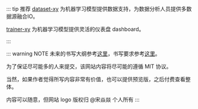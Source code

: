 <!-- ---
home: true
heroImage: /dataset-logo-417-444.png
heroText: DataSet
tagline: Batch Dataframe
actionText: 快速上手 →
actionLink: /guide/
features:
- title: 简洁至上
  details: 以 Markdown 为中心的项目结构，以最少的配置帮助你专注于写作。
- title: Vue驱动
  details: 享受 Vue + webpack 的开发体验，在 Markdown 中使用 Vue 组件，同时可以使用 Vue 来开发自定义主题。
- title: 高性能
  details: VuePress 为每个页面预渲染生成静态的 HTML，同时在页面被加载的时候，将作为 SPA 运行。

footer: MIT Licensed | Copyright © 2018-present Song Yanyi
--- -->


<Hero/>


<Future/>



::: tip 推荐
[dataset-xy](http://www.dataset-xy.com)  为机器学习模型提供数据支持，为数据分析人员提供多数据源融合IO。

[trainer-xy](http://www.trainer-xy.com)  为机器学习模型提供灵活的仪表盘 dashboard。

:::




::: warning NOTE
未来的书写大纲参考[这里](/devexp/)，书写要求参考[这里](/devexp/HELPME)。

为了保证尽可能多的人来提交，该网站内容将尽可能的遵循 MIT 协议。

当然，如果作者觉得所写内容非常有价值，也可以提供预览版，之后付费查看整体。

内容可以随意，但网站 logo 版权归 @宋焱燚 个人所有
:::

<Foot/>

